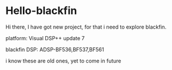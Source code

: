 # Hello-blackfin


Hi there, I have got new project, for that i need to explore blackfin.

platform: Visual DSP++ update 7

blackfin DSP: ADSP-BF536,BF537,BF561 

i know these are old ones, yet to come in future
